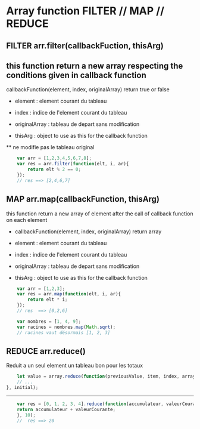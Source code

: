 # Array function FILTER // MAP // REDUCE

## FILTER arr.filter(callbackFuction, thisArg)
this function return a new array respecting the conditions given in callback function
-
callbackFunction(element, index, originalArray) return true or false
- element : element courant du tableau
- index : indice de l'element courant du tableau
- originalArray : tableau de depart sans modification

- thisArg : object to use as this for the callback function

** ne modifie pas le tableau original
```js
    var arr = [1,2,3,4,5,6,7,8];
    var res = arr.filter(function(elt, i, ar){
        return elt % 2 == 0;
    });
    // res ==> [2,4,6,7] 
```

## MAP arr.map(callbackFunction, thisArg)
this function return a new array of element after the call of callback function  on each element 

- callbackFunction(element, index, originalArray) return array 
- element : element courant du tableau
- index : indice de l'element courant du tableau
- originalArray : tableau de depart sans modification

- thisArg : object to use as this for the callback function

```js
    var arr = [1,2,3];
    var res = arr.map(function(elt, i, ar){
        return elt * i;
    });
    // res  ==> [0,2,6]
```

```js
    var nombres = [1, 4, 9];
    var racines = nombres.map(Math.sqrt);
    // racines vaut désormais [1, 2, 3]
```

## REDUCE arr.reduce()
Reduit a un seul element un tableau bon pour les totaux
```js
    let value = array.reduce(function(previousValue, item, index, array) {
    // ...
}, initial);

```
*********************************

```js
    var res = [0, 1, 2, 3, 4].reduce(function(accumulateur, valeurCourante, index, array){
    return accumulateur + valeurCourante;
    }, 10);
    //  res ==> 20
```